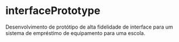 # interfacePrototype

Desenvolvimento de protótipo de alta fidelidade de interface para um sistema de empréstimo de equipamento para uma escola.

